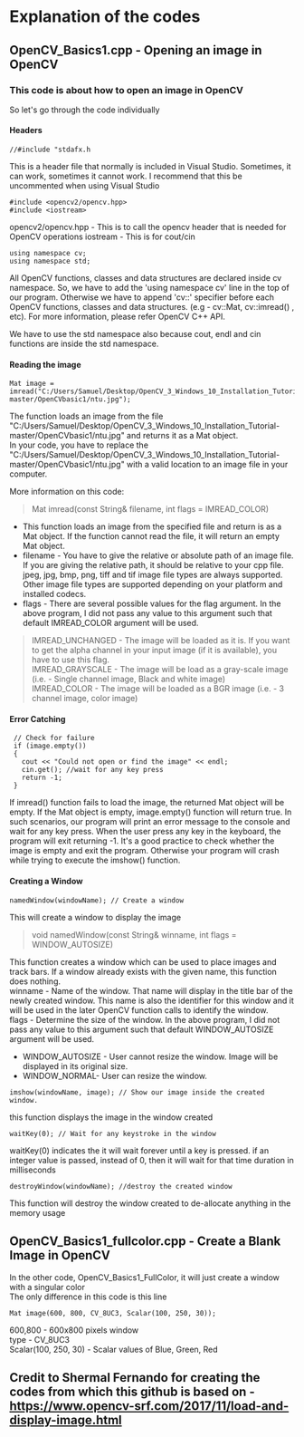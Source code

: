 # Explanation of the codes

## OpenCV_Basics1.cpp - Opening an image in OpenCV

### This code is about how to open an image in OpenCV

So let's go through the code individually

#### Headers
```
//#include "stdafx.h
```
This is a header file that normally is included in Visual Studio. Sometimes, it can work, sometimes it cannot work. I recommend that this be uncommented when using Visual Studio

```
#include <opencv2/opencv.hpp>
#include <iostream>
```
opencv2/opencv.hpp - This is to call the opencv header that is needed for OpenCV operations
iostream - This is for cout/cin

```
using namespace cv;
using namespace std;
```
All OpenCV functions, classes and data structures are declared inside cv namespace. So, we have to add the 'using namespace cv' line in the top of our program. Otherwise we have to append 'cv::' specifier before each OpenCV functions, classes and data structures. (e.g - cv::Mat, cv::imread() , etc). For more information, please refer OpenCV C++ API.

We have to use the std namespace also because cout, endl and cin functions are inside the std namespace.

#### Reading the image
```
Mat image = imread("C:/Users/Samuel/Desktop/OpenCV_3_Windows_10_Installation_Tutorial-master/OpenCVbasic1/ntu.jpg");
```
The function loads an image from the file "C:/Users/Samuel/Desktop/OpenCV_3_Windows_10_Installation_Tutorial-master/OpenCVbasic1/ntu.jpg" and returns it as a Mat object.  
In your code, you have to replace the "C:/Users/Samuel/Desktop/OpenCV_3_Windows_10_Installation_Tutorial-master/OpenCVbasic1/ntu.jpg" with a valid location to an image file in your computer.  

More information on this code:
>Mat imread(const String& filename, int flags = IMREAD_COLOR)

- This function loads an image from the specified file and return is as a Mat object. If the function cannot read the file, it will return an empty Mat object.  
- filename - You have to give the relative or absolute path of an image file. If you are giving the relative path, it should be relative to your cpp file. jpeg, jpg, bmp, png, tiff and tif image file types are always supported. Other image file types are supported depending on your platform and installed codecs.  
- flags - There are several possible values for the flag argument. In the above program, I did not pass any value to this argument such that default IMREAD_COLOR argument will be used.  
>IMREAD_UNCHANGED - The image will be loaded as it is. If you want to get the alpha channel in your input image (if it is available), you have to use this flag.  
>IMREAD_GRAYSCALE - The image will be load as a gray-scale image (i.e. - Single channel image, Black and white image)  
>IMREAD_COLOR - The image will be loaded as a BGR image (i.e. - 3 channel image, color image) <br/>

#### Error Catching
```
 // Check for failure
 if (image.empty()) 
 {
   cout << "Could not open or find the image" << endl;
   cin.get(); //wait for any key press
   return -1;
 }
 ```
If imread() function fails to load the image, the returned Mat object will be empty. If the Mat object is empty, image.empty() function will return true. In such scenarios, our program will print an error message to the console and wait for any key press. When the user press any key in the keyboard, the program will exit returning -1. It's a good practice to check whether the image is empty and exit the program. Otherwise your program will crash while trying to execute the imshow() function.

#### Creating a Window
```
namedWindow(windowName); // Create a window
```
This will create a window to display the image

>void namedWindow(const String& winname, int flags = WINDOW_AUTOSIZE)

This function creates a window which can be used to place images and track bars. If a window already exists with the given name, this function does nothing.  
winname - Name of the window. That name will display in the title bar of the newly created window. This name is also the identifier for this window and it will be used in the later OpenCV function calls to identify the window.  
flags - Determine the size of the window. In the above program, I did not pass any value to this argument such that default WINDOW_AUTOSIZE argument will be used.
- WINDOW_AUTOSIZE - User cannot resize the window. Image will be displayed in its original size. 
- WINDOW_NORMAL- User can resize the window.

```
imshow(windowName, image); // Show our image inside the created window.
```
this function displays the image in the window created

```
waitKey(0); // Wait for any keystroke in the window
```
waitKey(0) indicates the it will wait forever until a key is pressed. if an integer value is passed, instead of 0, then it will wait for that time duration in milliseconds

```
destroyWindow(windowName); //destroy the created window
```
This function will destroy the window created to de-allocate anything in the memory usage

## OpenCV_Basics1_fullcolor.cpp - Create a Blank Image in OpenCV
In the other code, OpenCV_Basics1_FullColor, it will just create a window with a singular color  
The only difference in this code is this line
```
Mat image(600, 800, CV_8UC3, Scalar(100, 250, 30));
```
600,800 - 600x800 pixels window  
type - CV_8UC3  
Scalar(100, 250, 30) - Scalar values of Blue, Green, Red  

## Credit to Shermal Fernando for creating the codes from which this github is based on - https://www.opencv-srf.com/2017/11/load-and-display-image.html
